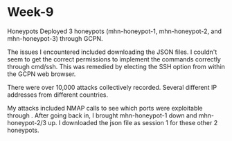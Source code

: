 # Week-9
Honeypots
Deployed 3 honeypots (mhn-honeypot-1, mhn-honeypot-2, and mhn-honeypot-3) through GCPN.

The issues I encountered included downloading the JSON files.  I couldn't seem to get the correct permissions to implement the commands correctly through cmd/ssh.  This was remedied by electing the SSH option from within the GCPN web browser.

There were over 10,000 attacks collectively recorded.  Several different IP addresses from different countries.  

My attacks included NMAP calls to see which ports were exploitable through .  After going back in, I brought mhn-honeypot-1 down and mhn-honeypot-2/3 up.  I downloaded the json file as session 1 for these other 2 honeypots. 
